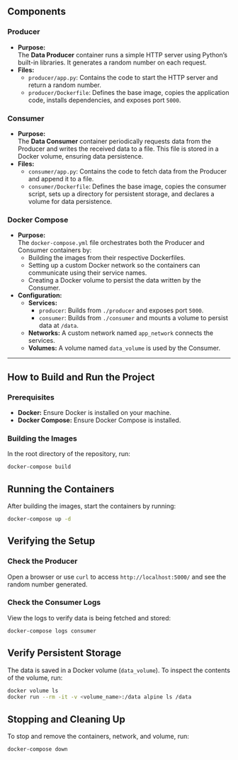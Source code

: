 ## Components

### Producer
- **Purpose:**  
  The **Data Producer** container runs a simple HTTP server using Python’s built-in libraries. It generates a random number on each request.
- **Files:**  
  - `producer/app.py`: Contains the code to start the HTTP server and return a random number.
  - `producer/Dockerfile`: Defines the base image, copies the application code, installs dependencies, and exposes port `5000`.

### Consumer
- **Purpose:**  
  The **Data Consumer** container periodically requests data from the Producer and writes the received data to a file. This file is stored in a Docker volume, ensuring data persistence.
- **Files:**  
  - `consumer/app.py`: Contains the code to fetch data from the Producer and append it to a file.
  - `consumer/Dockerfile`: Defines the base image, copies the consumer script, sets up a directory for persistent storage, and declares a volume for data persistence.

### Docker Compose
- **Purpose:**  
  The `docker-compose.yml` file orchestrates both the Producer and Consumer containers by:
  - Building the images from their respective Dockerfiles.
  - Setting up a custom Docker network so the containers can communicate using their service names.
  - Creating a Docker volume to persist the data written by the Consumer.
- **Configuration:**  
  - **Services:**
    - `producer`: Builds from `./producer` and exposes port `5000`.
    - `consumer`: Builds from `./consumer` and mounts a volume to persist data at `/data`.
  - **Networks:** A custom network named `app_network` connects the services.
  - **Volumes:** A volume named `data_volume` is used by the Consumer.

---

## How to Build and Run the Project

### Prerequisites
- **Docker:** Ensure Docker is installed on your machine.
- **Docker Compose:** Ensure Docker Compose is installed.

### Building the Images
In the root directory of the repository, run:
```bash
docker-compose build
```
## Running the Containers
After building the images, start the containers by running:
```bash
docker-compose up -d
```
## Verifying the Setup

### Check the Producer
Open a browser or use `curl` to access `http://localhost:5000/` and see the random number generated.

### Check the Consumer Logs
View the logs to verify data is being fetched and stored:
```bash
docker-compose logs consumer
```
## Verify Persistent Storage
The data is saved in a Docker volume (`data_volume`). To inspect the contents of the volume, run:
```bash
docker volume ls
docker run --rm -it -v <volume_name>:/data alpine ls /data
```
## Stopping and Cleaning Up
To stop and remove the containers, network, and volume, run:
```bash
docker-compose down
```
